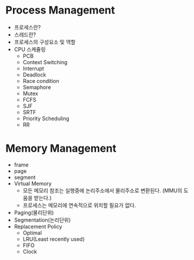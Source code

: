 # Process Management

- 프로세스란?
- 스레드란?
- 프로세스의 구성요소 및 역할
- CPU 스케쥴링
  - PCB
  - Context Switching
  - Interrupt
  - Deadlock
  - Race condition
  - Semaphore
  - Mutex
  - FCFS
  - SJF
  - SRTF
  - Priority Scheduling
  - RR

# Memory Management

- frame
- page
- segment
- Virtual Memory
  - 모든 메모리 참조는 실행중에 논리주소에서 물리주소로 변환된다. (MMU의 도움을 받는다.)
  - 프로세스는 메모리에 연속적으로 위치할 필요가 없다.
- Paging(물리단위)
- Segmentation(논리단위)
- Replacement Policy
  - Optimal
  - LRU(Least recently used)
  - FIFO
  - Clock
